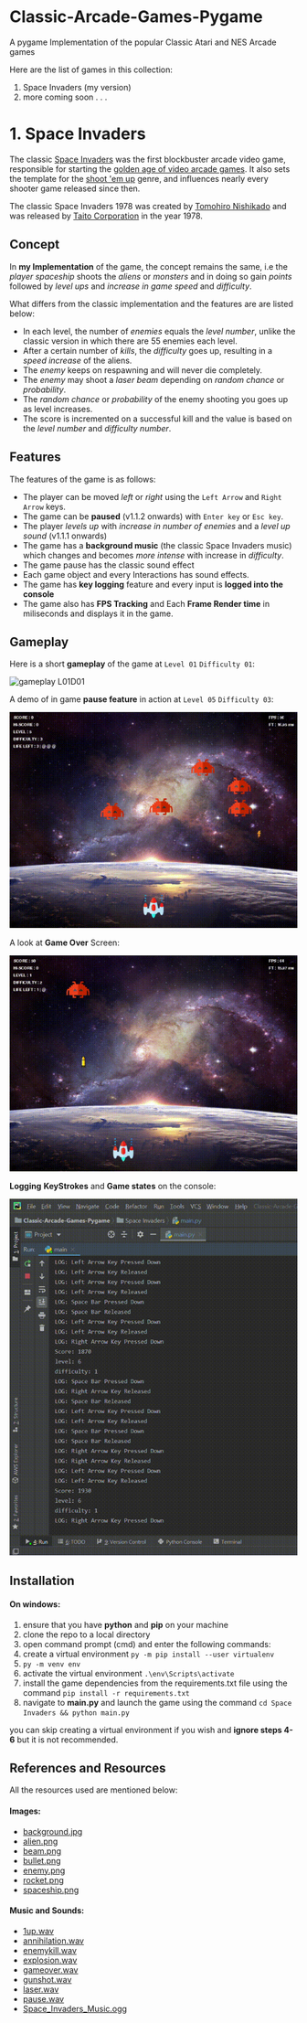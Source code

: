 # Classic-Arcade-Games-Pygame
A pygame Implementation of the popular Classic Atari and NES Arcade games

Here are the list of games in this collection:
1. Space Invaders (my version)
2. more coming soon . . .

# 1. Space Invaders
The classic [Space Invaders](https://en.wikipedia.org/wiki/Space_Invaders) was the first blockbuster arcade video game, responsible for starting the [golden age of video arcade games](https://en.wikipedia.org/wiki/Golden_age_of_arcade_video_games). It also sets the template for the [shoot 'em up](https://en.wikipedia.org/wiki/Shoot_%27em_up) genre, and influences nearly every shooter game released since then. 

The classic Space Invaders 1978 was created by [Tomohiro Nishikado](https://en.wikipedia.org/wiki/Tomohiro_Nishikado) and was released by [Taito Corporation](https://en.wikipedia.org/wiki/Taito) in the year 1978.

## Concept
In **my Implementation** of the game, the concept remains the same, i.e the *player spaceship* shoots the *aliens* or *monsters* and in doing so gain *points* followed by *level ups* and *increase in game speed* and *difficulty*.

What differs from the classic implementation and the features are are listed below:
* In each level, the number of *enemies* equals the *level number*, unlike the classic version in which there are 55 enemies each level.
* After a certain number of *kills*, the *difficulty* goes up, resulting in a *speed increase* of the aliens. 
* The *enemy* keeps on respawning and will never die completely.
* The *enemy* may shoot a *laser beam* depending on *random chance* or *probability*.
* The *random chance* or *probability* of the enemy shooting you goes up as level increases.
* The score is incremented on a successful kill and the value is based on the *level number* and *difficulty number*.

## Features
The features of the game is as follows:
* The player can be moved *left* or *right* using the `Left Arrow` and `Right Arrow` keys.
* The game can be **paused** (v1.1.2 onwards) with `Enter key` or `Esc key`.
* The player *levels up* with *increase in number of enemies* and a *level up sound* (v1.1.1 onwards)
* The game has a **background music** (the classic Space Invaders music) which changes and becomes *more intense* with increase in *difficulty*.
* The game pause has the classic sound effect
* Each game object and every Interactions has sound effects.
* The game has **key logging** feature and every input is **logged into the console**
* The game also has **FPS Tracking** and Each **Frame Render time** in miliseconds and displays it in the game.

## Gameplay
Here is a short **gameplay** of the game at `Level 01` `Difficulty 01`:

![gameplay L01D01](./assets/my_space_invaders-gameplay_L01D01.gif)


A demo of in game **pause feature** in action at `Level 05` `Difficulty 03`:

![pause demo](./assets/my_space_invaders-pause.gif)


A look at **Game Over** Screen:

![gameover](./assets/my_space_invaders-gameover.gif)


**Logging** **KeyStrokes** and **Game states** on the console:

![logging](./assets/my_space_invaders-logging.gif)

## Installation
#### On windows:
1. ensure that you have **python** and **pip** on your machine
2. clone the repo to a local directory
3. open command prompt (cmd) and enter the following commands:
4. create a virtual environment `py -m pip install --user virtualenv`
5. `py -m venv env`
6. activate the virtual environment `.\env\Scripts\activate`
7. install the game dependencies from the requirements.txt file using the command `pip install -r requirements.txt`
8. navigate to **main.py** and launch the game using the command `cd Space Invaders && python main.py`

you can skip creating a virtual environment if you wish and **ignore steps 4-6** but it is not recommended.


## References and Resources
All the resources used are mentioned below:

#### Images:
* [background.jpg](https://wallpaperscraft.com/download/galaxy_universe_stars_125862/800x600)
* [alien.png](https://www.freepik.com/)
* [beam.png](https://www.freepik.com/)
* [bullet.png](https://www.freepik.com/)
* [enemy.png](https://www.freepik.com/)
* [rocket.png](https://www.freepik.com/)
* [spaceship.png](https://www.freepik.com/)

#### Music and Sounds:
* [1up.wav](https://www.sounds-resource.com/nes/smb3/sound/768/)
* [annihilation.wav](https://freesound.org/people/Robinhood76/sounds/187646/)
* [enemykill.wav](https://freesound.org/people/SilverIllusionist/sounds/470585/)
* [explosion.wav](https://github.com/attreyabhatt/Space-Invaders-Pygame/blob/master/explosion.wav)
* [gameover.wav](https://freesound.org/people/MattiaGiovanetti/sounds/483056/)
* [gunshot.wav](https://freesound.org/people/pauliep83/sounds/34251/)
* [laser.wav](https://github.com/attreyabhatt/Space-Invaders-Pygame/blob/master/laser.wav)
* [pause.wav](https://www.sounds-resource.com/nes/smb3/sound/768/)
* [Space_Invaders_Music.ogg](https://en.wikipedia.org/wiki/File:Space_Invaders_Music.ogg)
